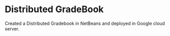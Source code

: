 #  Distributed GradeBook
Created a Distributed Gradebook in NetBeans and deployed in Google cloud server.
